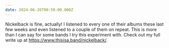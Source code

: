 ```yaml
---
date: 2024-06-26T00:59:00.000Z
---
```


<!-- @format -->

Nickelback is fine, actually! I listened to every one of their albums these last few weeks and even listened to a couple of them on repeat. This is more than I can say for some bands I try this experiment with. Check out my full write up at <https://www.thisisa.band/nickelback/>.

